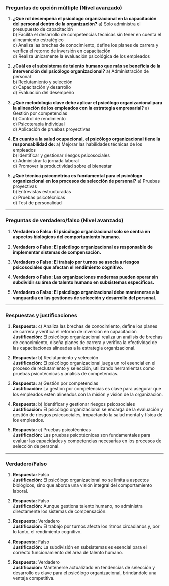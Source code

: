 
### Preguntas de opción múltiple (Nivel avanzado)

1. **¿Qué rol desempeña el psicólogo organizacional en la capacitación del personal dentro de la organización?**
   a) Solo administra el presupuesto de capacitación  
   b) Facilita el desarrollo de competencias técnicas sin tener en cuenta el alineamiento estratégico  
   c) Analiza las brechas de conocimiento, define los planes de carrera y verifica el retorno de inversión en capacitación  
   d) Realiza únicamente la evaluación psicológica de los empleados


2. **¿Cuál es el subsistema de talento humano que más se beneficia de la intervención del psicólogo organizacional?**
   a) Administración de personal  
   b) Reclutamiento y selección  
   c) Capacitación y desarrollo  
   d) Evaluación del desempeño


3. **¿Qué metodología clave debe aplicar el psicólogo organizacional para la alineación de los empleados con la estrategia empresarial?**
   a) Gestión por competencias  
   b) Control de rendimiento  
   c) Psicoterapia individual  
   d) Aplicación de pruebas proyectivas
   
1. **En cuanto a la salud ocupacional, el psicólogo organizacional tiene la responsabilidad de:**
   a) Mejorar las habilidades técnicas de los empleados  
   b) Identificar y gestionar riesgos psicosociales  
   c) Administrar la jornada laboral  
   d) Promover la productividad sobre el bienestar

5. **¿Qué técnica psicométrica es fundamental para el psicólogo organizacional en los procesos de selección de personal?**
   a) Pruebas proyectivas  
   b) Entrevistas estructuradas  
   c) Pruebas psicotécnicas  
   d) Test de personalidad

---

### Preguntas de verdadero/falso (Nivel avanzado)

1. **Verdadero o Falso: El psicólogo organizacional solo se centra en aspectos biológicos del comportamiento humano.**


3. **Verdadero o Falso: El psicólogo organizacional es responsable de implementar sistemas de compensación.**


3. **Verdadero o Falso: El trabajo por turnos se asocia a riesgos psicosociales que afectan el rendimiento cognitivo.**


4. **Verdadero o Falso: Las organizaciones modernas pueden operar sin subdividir su área de talento humano en subsistemas específicos.**
   

5. **Verdadero o Falso: El psicólogo organizacional debe mantenerse a la vanguardia en las gestiones de selección y desarrollo del personal.**
   

---

### Respuestas y justificaciones

1. **Respuesta:** c) Analiza las brechas de conocimiento, define los planes de carrera y verifica el retorno de inversión en capacitación  
   **Justificación:** El psicólogo organizacional realiza un análisis de brechas de conocimiento, diseña planes de carrera y verifica la efectividad de las capacitaciones alineadas a la estrategia organizacional.

2. **Respuesta:** b) Reclutamiento y selección  
   **Justificación:** El psicólogo organizacional juega un rol esencial en el proceso de reclutamiento y selección, utilizando herramientas como pruebas psicotécnicas y análisis de competencias.

3. **Respuesta:** a) Gestión por competencias  
   **Justificación:** La gestión por competencias es clave para asegurar que los empleados estén alineados con la misión y visión de la organización.

4. **Respuesta:** b) Identificar y gestionar riesgos psicosociales  
   **Justificación:** El psicólogo organizacional se encarga de la evaluación y gestión de riesgos psicosociales, impactando la salud mental y física de los empleados.

5. **Respuesta:** c) Pruebas psicotécnicas  
   **Justificación:** Las pruebas psicotécnicas son fundamentales para evaluar las capacidades y competencias necesarias en los procesos de selección de personal.

---

### Verdadero/Falso

1. **Respuesta:** Falso  
   **Justificación:** El psicólogo organizacional no se limita a aspectos biológicos, sino que aborda una visión integral del comportamiento laboral.

2. **Respuesta:** Falso  
   **Justificación:** Aunque gestiona talento humano, no administra directamente los sistemas de compensación.

3. **Respuesta:** Verdadero  
   **Justificación:** El trabajo por turnos afecta los ritmos circadianos y, por lo tanto, el rendimiento cognitivo.

4. **Respuesta:** Falso  
   **Justificación:** La subdivisión en subsistemas es esencial para el correcto funcionamiento del área de talento humano.

5. **Respuesta:** Verdadero  
   **Justificación:** Mantenerse actualizado en tendencias de selección y desarrollo es clave para el psicólogo organizacional, brindándole una ventaja competitiva.